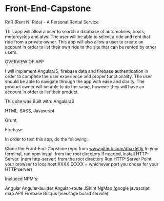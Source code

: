 # Front-End-Capstone
RnR (Rent N' Ride) - A Personal Rental Service

This app will allow a user to search a database of automobiles, boats, motorcycles and atvs.  The user will be able to select a ride and rent that ride from a private owner.  This app will also allow a user to create an account in order to list their own ride to the site that can be rented by other users.

OVERVIEW OF APP

 I will implement AngularJS, firebase data and firebase authentication in order to complete the user experience and proper functionality.  The user should be able to navigate through the app with ease and clarity.  The product owner will be able to do the same, however they will have an account in order to list their product. 


This site was Built with:
AngularJS 

HTML, SASS, Javascript

Grunt,

Firebase

In order to test this app, do the following:

Clone the Front-End-Capstone repo from www.github.com/dhazlettjr
In your terminal, run npm install from the root directory
If needed, install HTTP-Server. (npm http-server) from the root directory
Run HTTP-Server
Point your browser to localhost:XXXX (XXXX = whichever port you chose for your HTTP server)

Included NPM's:

Angular
Angular-builder
Angular-route
JShint
NgMap (google javascript map API)
Firebase
Disqus (message board service)
